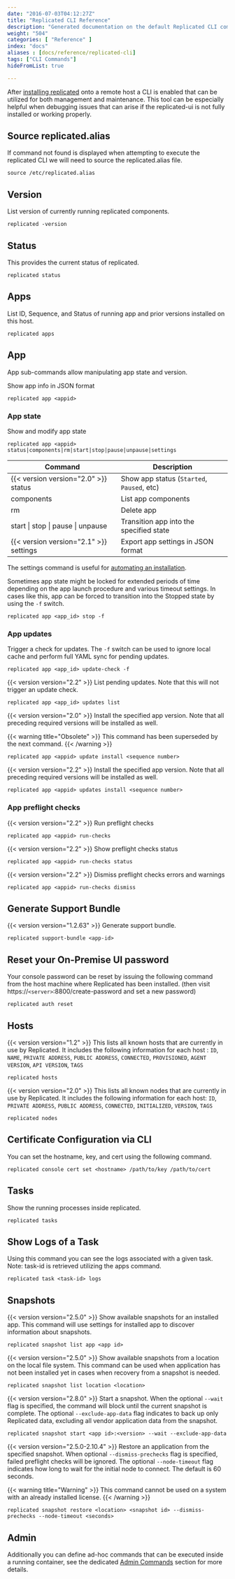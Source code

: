 ```yaml
---
date: "2016-07-03T04:12:27Z"
title: "Replicated CLI Reference"
description: "Generated documentation on the default Replicated CLI commands available for all Replicated installed instances."
weight: "504"
categories: [ "Reference" ]
index: "docs"
aliases : [docs/reference/replicated-cli]
tags: ["CLI Commands"]
hideFromList: true

---
```


After [installing replicated](/docs/distributing-an-application/installing/#section-easy-installation) onto a remote host a CLI is enabled
that can be utilized for both management and maintenance. This tool can be especially helpful when debugging issues that can arise if the
replicated-ui is not fully installed or working properly.

## Source replicated.alias
If command not found is displayed when attempting to execute the replicated CLI we will need to source the replicated.alias file.

```shell
source /etc/replicated.alias
```

## Version
List version of currently running replicated components.

```shell
replicated -version
```

## Status
This provides the current status of replicated.

```shell
replicated status
```

## Apps
List ID, Sequence, and Status of running app and prior versions installed on this host.

```shell
replicated apps
```

## App
App sub-commands allow manipulating app state and version.

Show app info in JSON format
```shell
replicated app <appid>
```

### App state

Show and modify app state
```shell
replicated app <appid> status|components|rm|start|stop|pause|unpause|settings
```

| Command | Description |
|---------|-------------------|
| {{< version version="2.0" >}} status | Show app status (`Started`, `Paused`, etc) |
| components | List app components |
| rm | Delete app |
| start &#124; stop &#124; pause &#124; unpause | Transition app into the specified state |
| {{< version version="2.1" >}} settings | Export app settings in JSON format |

The settings command is useful for [automating an installation](/docs/kb/developer-resources/automate-install/).

Sometimes app state might be locked for extended periods of time depending on the app
launch procedure and various timeout settings.  In cases like this, app can be forced
to transition into the Stopped state by using the `-f` switch.
```shell
replicated app <app_id> stop -f
```

### App updates

Trigger a check for updates.  The `-f` switch can be used to ignore local cache and perform full YAML sync for pending updates.
```shell
replicated app <app_id> update-check -f
```

{{< version version="2.2" >}} List pending updates.  Note that this will not trigger an update check.
```shell
replicated app <app_id> updates list
```

{{< version version="2.0" >}} Install the specified app version.  Note that all
preceding required versions will be installed as well.

{{< warning title="Obsolete" >}}
This command has been superseded by the next command.
{{< /warning >}}
```shell
replicated app <appid> update install <sequence number>
```

{{< version version="2.2" >}} Install the specified app version.  Note that all
preceding required versions will be installed as well.
```shell
replicated app <appid> updates install <sequence number>
```

### App preflight checks

{{< version version="2.2" >}} Run preflight checks
```shell
replicated app <appid> run-checks
```

{{< version version="2.2" >}} Show preflight checks status
```shell
replicated app <appid> run-checks status
```

{{< version version="2.2" >}} Dismiss preflight checks errors and warnings
```shell
replicated app <appid> run-checks dismiss
```

## Generate Support Bundle
{{< version version="1.2.63" >}} Generate support bundle.

```shell
replicated support-bundle <app-id>
```

## Reset your On-Premise UI password
Your console password can be reset by issuing the following command from the host machine where Replicated
has been installed. (then visit https://`<server>`:8800/create-password and set a new password)

```shell
replicated auth reset
```

## Hosts

{{< version version="1.2" >}} This lists all known hosts that are currently in use
by Replicated. It includes the following information for each host : `ID`, `NAME`, `PRIVATE ADDRESS`, `PUBLIC ADDRESS`, `CONNECTED`, `PROVISIONED`, `AGENT VERSION`, `API VERSION`, `TAGS`

```shell
replicated hosts
```

{{< version version="2.0" >}} This lists all known nodes that are currently in use
by Replicated. It includes the following information for each host: `ID`, `PRIVATE ADDRESS`, `PUBLIC ADDRESS`, `CONNECTED`, `INITIALIZED`, `VERSION`, `TAGS`

```shell
replicated nodes
```

## Certificate Configuration via CLI
You can set the hostname, key, and cert using the following command.

```shell
replicated console cert set <hostname> /path/to/key /path/to/cert
```

## Tasks
Show the running processes inside replicated.

```shell
replicated tasks
```

## Show Logs of a Task
Using this command you can see the logs associated with a given task.
Note: task-id is retrieved utilizing the apps command.

```shell
replicated task <task-id> logs
```

## Snapshots
{{< version version="2.5.0" >}} Show available snapshots for an installed app.  This command will use settings for installed app to discover information about snapshots.

```shell
replicated snapshot list app <app id>
```

{{< version version="2.5.0" >}} Show available snapshots from a location on the local file system.  This command can be used when application has not been installed yet in cases when recovery from a snapshot is needed.

```shell
replicated snapshot list location <location>
```

{{< version version="2.8.0" >}} Start a snapshot. When the optional `--wait` flag is specified, the command will block until the current snapshot is complete. The optional `--exclude-app-data` flag indicates to back up only Replicated data, excluding all vendor application data from the snapshot.

```shell
replicated snapshot start <app id>:<version> --wait --exclude-app-data
```

{{< version version="2.5.0-2.10.4" >}} Restore an application from the specified snapshot.  When optional `--dismiss-prechecks` flag is specified, failed preflight checks will be ignored.  The optional `--node-timeout` flag indicates how long to wait for the initial node to connect.  The default is 60 seconds.

{{< warning title="Warning" >}}
This command cannot be used on a system with an already installed license.
{{< /warning >}}

```shell
replicated snapshot restore <location> <snapshot id> --dismiss-prechecks --node-timeout <seconds>
```

## Admin
Additionally you can define ad-hoc commands that can be executed inside a running container,
see the dedicated [Admin Commands](/docs/packaging-an-application/admin-commands) section
for more details.
